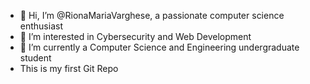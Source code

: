 - 👋 Hi, I’m @RionaMariaVarghese, a passionate computer science enthusiast
- 👀 I’m interested in Cybersecurity and Web Development
- 🌱 I’m currently a Computer Science and Engineering undergraduate student
- This is my first Git Repo

<!---
RionaMariaVarghese/RionaMariaVarghese is a ✨ special ✨ repository because its `README.md` (this file) appears on your GitHub profile.
You can click the Preview link to take a look at your changes.
--->

